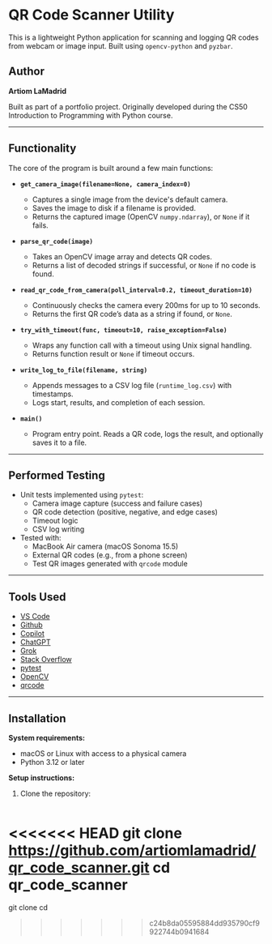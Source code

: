 # QR Code Scanner Utility

This is a lightweight Python application for scanning and logging QR codes from webcam or image input. Built using `opencv-python` and `pyzbar`.

## Author

**Artiom LaMadrid**

Built as part of a portfolio project. Originally developed during the CS50 Introduction to Programming with Python course.

---

## Functionality

The core of the program is built around a few main functions:

- **`get_camera_image(filename=None, camera_index=0)`**
  - Captures a single image from the device's default camera.
  - Saves the image to disk if a filename is provided.
  - Returns the captured image (OpenCV `numpy.ndarray`), or `None` if it fails.

- **`parse_qr_code(image)`**
  - Takes an OpenCV image array and detects QR codes.
  - Returns a list of decoded strings if successful, or `None` if no code is found.

- **`read_qr_code_from_camera(poll_interval=0.2, timeout_duration=10)`**
  - Continuously checks the camera every 200ms for up to 10 seconds.
  - Returns the first QR code’s data as a string if found, or `None`.

- **`try_with_timeout(func, timeout=10, raise_exception=False)`**
  - Wraps any function call with a timeout using Unix signal handling.
  - Returns function result or `None` if timeout occurs.

- **`write_log_to_file(filename, string)`**
  - Appends messages to a CSV log file (`runtime_log.csv`) with timestamps.
  - Logs start, results, and completion of each session.

- **`main()`**
  - Program entry point. Reads a QR code, logs the result, and optionally saves it to a file.

---

## Performed Testing

- Unit tests implemented using `pytest`:
  - Camera image capture (success and failure cases)
  - QR code detection (positive, negative, and edge cases)
  - Timeout logic
  - CSV log writing
- Tested with:
  - MacBook Air camera (macOS Sonoma 15.5)
  - External QR codes (e.g., from a phone screen)
  - Test QR images generated with `qrcode` module

---

## Tools Used

- [VS Code](https://code.visualstudio.com/)
- [Github](https://github.com)
- [Copilot](https://github.com/features/copilot)
- [ChatGPT](https://chat.openai.com/)
- [Grok](https://x.ai/)
- [Stack Overflow](https://stackoverflow.com/)
- [pytest](https://docs.pytest.org/)
- [OpenCV](https://opencv.org/)
- [qrcode](https://pypi.org/project/qrcode/)

---

## Installation

**System requirements:**

- macOS or Linux with access to a physical camera
- Python 3.12 or later

**Setup instructions:**

1. Clone the repository:
   ```bash
<<<<<<< HEAD
   git clone https://github.com/artiomlamadrid/qr_code_scanner.git
   cd qr_code_scanner
=======
   git clone <repository-url>
   cd <repository-name>
>>>>>>> c24b8da05595884dd935790cf9922744b0941684
